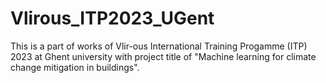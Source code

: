 # Vlirous_ITP2023_UGent
This is a part of works of Vlir-ous International Training Progamme (ITP) 2023 at Ghent university with project title of "Machine learning for climate change mitigation in buildings".
